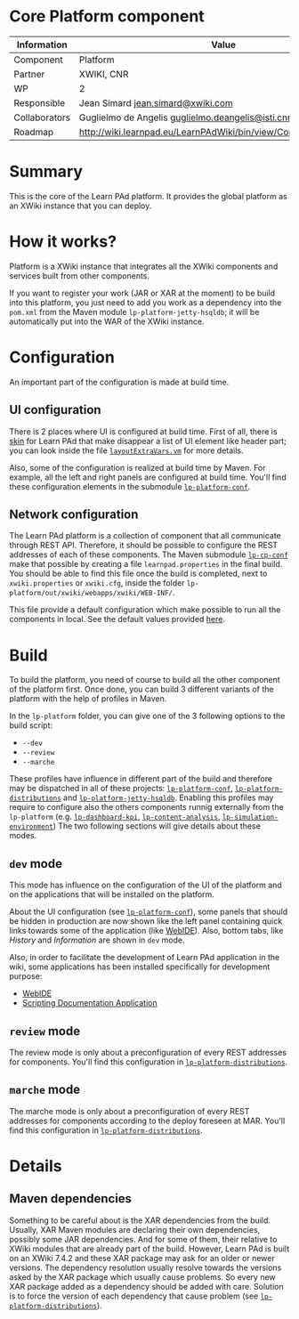 Core Platform component
=======================

Information   | Value
------------- | --------
Component     | Platform
Partner       | XWIKI, CNR
WP            | 2
Responsible   | Jean Simard <jean.simard@xwiki.com>
Collaborators | Guglielmo de Angelis <guglielmo.deangelis@isti.cnr.it>
Roadmap       | http://wiki.learnpad.eu/LearnPAdWiki/bin/view/Component/Template

# Summary
This is the core of the Learn PAd platform.  It provides the global platform as
an XWiki instance that you can deploy.

# How it works?
Platform is a XWiki instance that integrates all the XWiki components and
services built from other components.

If you want to register your work (JAR or XAR at the moment) to be build into
this platform, you just need to add you work as a dependency into the `pom.xml`
from the Maven module `lp-platform-jetty-hsqldb`; it will be automatically put
into the WAR of the XWiki instance.

# Configuration
An important part of the configuration is made at build time.

## UI configuration
There is 2 places where UI is configured at build time.  First of all, there is
[skin](https://github.com/LearnPAd/learnpad/tree/master/lp-collaborative-workspace/lp-cw-component/lp-cw-component-skin)
for Learn PAd that make disappear a list of UI element like header part; you can
look inside the file
[`layoutExtraVars.vm`](https://github.com/LearnPAd/learnpad/blob/master/lp-collaborative-workspace/lp-cw-component/lp-cw-component-skin/src/main/resources/learnpad/layoutExtraVars.vm)
for more details.

Also, some of the configuration is realized at build time by Maven.  For
example, all the left and right panels are configured at build time.  You'll
find these configuration elements in the submodule
[`lp-platform-conf`](https://github.com/LearnPAd/learnpad/tree/master/lp-platform/lp-platform-conf).

## Network configuration
The Learn PAd platform is a collection of component that all communicate through
REST API.  Therefore, it should be possible to configure the REST addresses of
each of these components.  The Maven submodule
[`lp-cp-conf`](https://github.com/LearnPAd/learnpad/tree/master/lp-core-platform/lp-cp-conf)
make that possible by creating a file `learnpad.properties` in the final build.
You should be able to find this file once the build is completed, next to
`xwiki.properties` or `xwiki.cfg`, inside the folder
`lp-platform/out/xwiki/webapps/xwiki/WEB-INF/`.

This file provide a default configuration which make possible to run all the
components in local.  See the default values provided
[here](https://github.com/LearnPAd/learnpad/blob/master/lp-platform/lp-platform-distributions/pom.xml).

# Build
To build the platform, you need of course to build all the other component of
the platform first.  Once done, you can build 3 different variants of the
platform with the help of profiles in Maven.

In the `lp-platform` folder, you can give one of the 3 following options to
the build script:
* `--dev`
* `--review`
* `--marche`

These profiles have influence in different part of the build and therefore may
be dispatched in all of these projects:
[`lp-platform-conf`](https://github.com/LearnPAd/learnpad/tree/master/lp-platform/lp-platform-conf),
[`lp-platform-distributions`](https://github.com/LearnPAd/learnpad/tree/master/lp-platform/lp-platform-distributions)
and
[`lp-platform-jetty-hsqldb`](https://github.com/LearnPAd/learnpad/tree/master/lp-platform/lp-platform-distributions/lp-platform-jetty-hsqldb). Enabling this profiles may require to configure also the others components runnig externally from the `lp-platform` (e.g. [`lp-dashboard-kpi`](https://github.com/LearnPAd/learnpad/tree/master/lp-platform/lp-dashboard-kpi), [`lp-content-analysis`](https://github.com/LearnPAd/learnpad/tree/master/lp-platform/lp-content-analysis), [`lp-simulation-environment`](https://github.com/LearnPAd/learnpad/tree/master/lp-platform/lp-simulation-environment)) 
The two following sections will give details about these modes.

## `dev` mode
This mode has influence on the configuration of the UI of the platform and on
the applications that will be installed on the platform.

About the UI configuration (see
[`lp-platform-conf`](https://github.com/LearnPAd/learnpad/tree/master/lp-platform/lp-platform-conf)),
some panels that should be hidden in production are now shown like the left
panel containing quick links towards some of the application (like
[WebIDE](http://extensions.xwiki.org/xwiki/bin/view/Extension/XWebIDE+Application)).
Also, bottom tabs, like _History_ and _Information_ are shown in `dev` mode.

Also, in order to facilitate the development of Learn PAd application in the
wiki, some applications has been installed specifically for development purpose:
* [WebIDE](http://extensions.xwiki.org/xwiki/bin/view/Extension/XWebIDE+Application)
* [Scripting Documentation
  Application](http://extensions.xwiki.org/xwiki/bin/view/Extension/Scripting+Documentation+Application)

## `review` mode
The review mode is only about a preconfiguration of every REST addresses for
components.  You'll find this configuration in
[`lp-platform-distributions`](https://github.com/LearnPAd/learnpad/blob/master/lp-platform/lp-platform-distributions/pom.xml).

## `marche` mode
The marche mode is only about a preconfiguration of every REST addresses for
components according to the deploy foreseen at MAR.  You'll find this configuration in
[`lp-platform-distributions`](https://github.com/LearnPAd/learnpad/blob/master/lp-platform/lp-platform-distributions/pom.xml).

# Details
## Maven dependencies
Something to be careful about is the XAR dependencies from the build.  Usually,
XAR Maven modules are declaring their own dependencies, possibly some JAR
dependencies.  And for some of them, their relative to XWiki modules that are
already part of the build.  However, Learn PAd is built on an XWiki 7.4.2 and
these XAR package may ask for an older or newer versions.  The dependency
resolution usually resolve towards the versions asked by the XAR package which
usually cause problems.  So every new XAR package added as a dependency should
be added with care.  Solution is to force the version of each dependency that
cause problem (see
[`lp-platform-distributions`](https://github.com/LearnPAd/learnpad/blob/master/lp-platform/lp-platform-distributions/pom.xml)).
